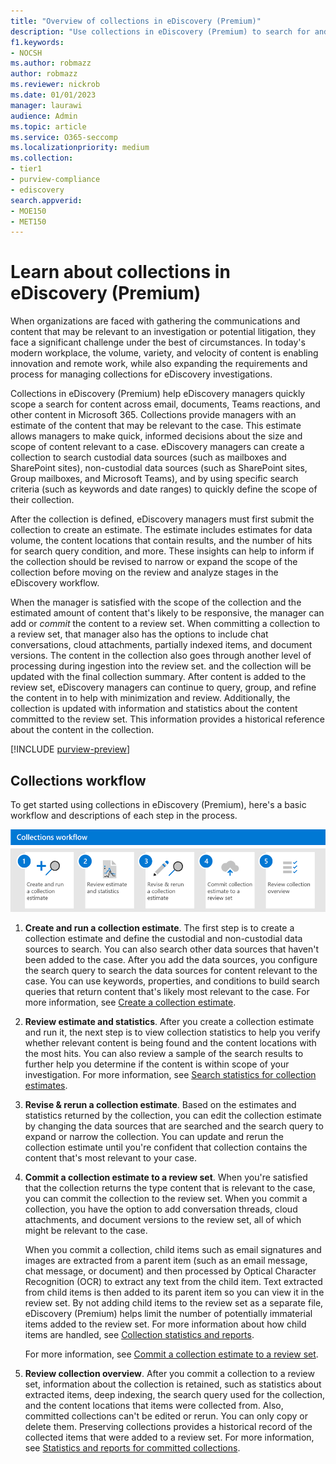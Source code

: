 ```yaml
---
title: "Overview of collections in eDiscovery (Premium)"
description: "Use collections in eDiscovery (Premium) to search for and collect content that's relative to your case or investigation." 
f1.keywords:
- NOCSH
ms.author: robmazz
author: robmazz
ms.reviewer: nickrob
ms.date: 01/01/2023
manager: laurawi
audience: Admin
ms.topic: article
ms.service: O365-seccomp
ms.localizationpriority: medium
ms.collection:
- tier1
- purview-compliance
- ediscovery
search.appverid: 
- MOE150
- MET150
---
```


# Learn about collections in eDiscovery (Premium)

When organizations are faced with gathering the communications and content that may be relevant to an investigation or potential litigation, they face a significant challenge under the best of circumstances. In today's modern workplace, the volume, variety, and velocity of content is enabling innovation and remote work, while also expanding the requirements and process for managing collections for eDiscovery investigations.

Collections in eDiscovery (Premium) help eDiscovery managers quickly scope a search for content across email, documents, Teams reactions, and other content in Microsoft 365. Collections provide managers with an estimate of the content that may be relevant to the case. This estimate allows managers to make quick, informed decisions about the size and scope of content relevant to a case. eDiscovery managers can create a collection to search custodial data sources (such as mailboxes and SharePoint sites), non-custodial data sources (such as SharePoint sites, Group mailboxes, and Microsoft Teams), and by using specific search criteria (such as keywords and date ranges) to quickly define the scope of their collection.

After the collection is defined, eDiscovery managers must first submit the collection to create an estimate. The estimate includes estimates for data volume, the content locations that contain results, and the number of hits for search query condition, and more. These insights can help to inform if the collection should be revised to narrow or expand the scope of the collection before moving on the review and analyze stages in the eDiscovery workflow.

When the manager is satisfied with the scope of the collection and the estimated amount of content that's likely to be responsive, the manager can add or *commit* the content to a review set. When committing a collection to a review set, that manager also has the options to include chat conversations, cloud attachments, partially indexed items, and document versions. The content in the collection also goes through another level of processing during ingestion into the review set. and the collection will be updated with the final collection summary. After content is added to the review set, eDiscovery managers can continue to query, group, and refine the content in to help with minimization and review. Additionally, the collection is updated with information and statistics about the content committed to the review set. This information provides a historical reference about the content in the collection.

[!INCLUDE [purview-preview](../includes/purview-preview.md)]

## Collections workflow

To get started using collections in eDiscovery (Premium), here's a basic workflow and descriptions of each step in the process.

![Collections workflow in eDiscovery (Premium).](../media/ediscovery-collection-workflow.png)

1. **Create and run a collection estimate**. The first step is to create a collection estimate and define the custodial and non-custodial data sources to search. You can also search other data sources that haven't been added to the case. After you add the data sources, you configure the search query to search the data sources for content relevant to the case. You can use keywords, properties, and conditions to build search queries that return content that's likely most relevant to the case. For more information, see [Create a collection estimate](ediscovery-create-draft-collection.md).

2. **Review estimate and statistics**. After you create a collection estimate and run it, the next step is to view collection statistics to help you verify whether relevant content is being found and the content locations with the most hits. You can also review a sample of the search results to further help you determine if the content is within scope of your investigation. For more information, see [Search statistics for collection estimates](ediscovery-collection-statistics-reports.md#search-statistics-for-collection-estimates).

3. **Revise & rerun a collection estimate**. Based on the estimates and statistics returned by the collection, you can edit the collection estimate by changing the data sources that are searched and the search query to expand or narrow the collection. You can update and rerun the collection estimate until you're confident that collection contains the content that's most relevant to your case.

4. **Commit a collection estimate to a review set**. When you're satisfied that the collection returns the type content that is relevant to the case, you can commit the collection to the review set. When you commit a collection, you have the option to add conversation threads, cloud attachments, and document versions to the review set, all of which might be relevant to the case.

   When you commit a collection, child items such as email signatures and images are extracted from a parent item (such as an email message, chat message, or document) and then processed by Optical Character Recognition (OCR) to extract any text from the child item. Text extracted from child items is then added to its parent item so you can view it in the review set. By not adding child items to the review set as a separate file, eDiscovery (Premium) helps limit the number of potentially immaterial items added to the review set. For more information about how child items are handled, see [Collection statistics and reports](ediscovery-collection-statistics-reports.md#collection-contents).

   For more information, see [Commit a collection estimate to a review set](ediscovery-commit-draft-collection.md).

5. **Review collection overview**. After you commit a collection to a review set, information about the collection is retained, such as statistics about extracted items, deep indexing, the search query used for the collection, and the content locations that items were collected from. Also, committed collections can't be edited or rerun. You can only copy or delete them. Preserving collections provides a historical record of the collected items that were added to a review set. For more information, see [Statistics and reports for committed collections](ediscovery-collection-statistics-reports.md#statistics-and-reports-for-committed-collections).
